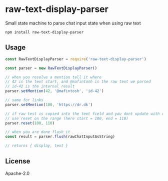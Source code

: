 # raw-text-display-parser

Small state machine to parse chat input state when using raw text

```
npm install raw-text-display-parser
```

## Usage

``` js
const RawTextDisplayParser = require('raw-text-display-parser')

const parser = new RawTextDisplayParser()

// when you resolve a mention tell it where
// 42 is the text start, and @mafintosh is the raw text we parsed
// id-42 is the internal result
parser.setMention(42, '@mafintosh', 'id-42')

// same for links
parser.setMention(100, 'https://dr.dk')

// if raw test is copied into the text field and you dont update with o/
// use reset on the range (here start = 100, end = 110)
parser.reset(100, 110)

// when you are done flush it
const result = parser.flush(rawChatInputAsString)

// returns { display, text }
```

## License

Apache-2.0
